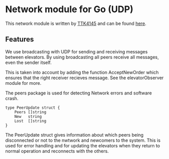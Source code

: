 # Network module for Go (UDP) 

This network module is written by [TTK4145](https://github.com/TTK4145)
and can be found [here](https://github.com/TTK4145/Network-go). 

Features
--------

We use broadcasting with UDP for sending and receiving messages between elevators. By using broadcasting all peers receive all messages, even the sender itself. 

This is taken into account by adding the function AcceptNewOrder which ensures that the right receiver recieves message. See the elevatorObserver module for more.

The peers package is used for detecting Network errors and software crash. 

```
type PeerUpdate struct {
	Peers []string
	New   string
	Lost  []string
}

```
The PeerUpdate struct gives information about which peers being disconnected or not to the nwtwork and newcomers to the system. 
This is used for error handling and for updating the elevators when they return to normal operation and reconnects with the others. 





